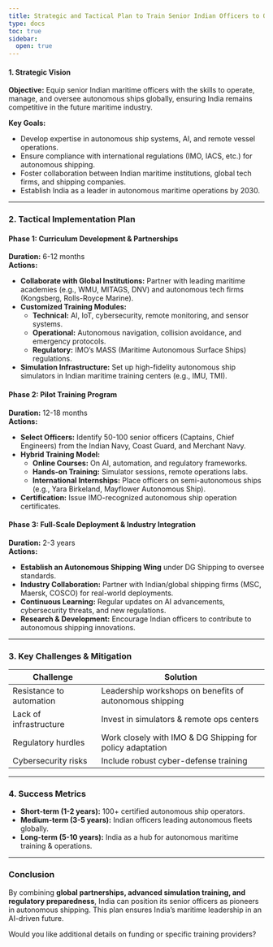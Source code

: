 ```yaml
---
title: Strategic and Tactical Plan to Train Senior Indian Officers to Operate Autonomous Ships Worldwide
type: docs
toc: true
sidebar:
  open: true
---
```



#### **1. Strategic Vision**  
**Objective:** Equip senior Indian maritime officers with the skills to operate, manage, and oversee autonomous ships globally, ensuring India remains competitive in the future maritime industry.  

**Key Goals:**  
- Develop expertise in autonomous ship systems, AI, and remote vessel operations.  
- Ensure compliance with international regulations (IMO, IACS, etc.) for autonomous shipping.  
- Foster collaboration between Indian maritime institutions, global tech firms, and shipping companies.  
- Establish India as a leader in autonomous maritime operations by 2030.  

---  

### **2. Tactical Implementation Plan**  

#### **Phase 1: Curriculum Development & Partnerships**  
**Duration:** 6-12 months  
**Actions:**  
- **Collaborate with Global Institutions:** Partner with leading maritime academies (e.g., WMU, MITAGS, DNV) and autonomous tech firms (Kongsberg, Rolls-Royce Marine).  
- **Customized Training Modules:**  
  - **Technical:** AI, IoT, cybersecurity, remote monitoring, and sensor systems.  
  - **Operational:** Autonomous navigation, collision avoidance, and emergency protocols.  
  - **Regulatory:** IMO’s MASS (Maritime Autonomous Surface Ships) regulations.  
- **Simulation Infrastructure:** Set up high-fidelity autonomous ship simulators in Indian maritime training centers (e.g., IMU, TMI).  

#### **Phase 2: Pilot Training Program**  
**Duration:** 12-18 months  
**Actions:**  
- **Select Officers:** Identify 50-100 senior officers (Captains, Chief Engineers) from the Indian Navy, Coast Guard, and Merchant Navy.  
- **Hybrid Training Model:**  
  - **Online Courses:** On AI, automation, and regulatory frameworks.  
  - **Hands-on Training:** Simulator sessions, remote operations labs.  
  - **International Internships:** Place officers on semi-autonomous ships (e.g., Yara Birkeland, Mayflower Autonomous Ship).  
- **Certification:** Issue IMO-recognized autonomous ship operation certificates.  

#### **Phase 3: Full-Scale Deployment & Industry Integration**  
**Duration:** 2-3 years  
**Actions:**  
- **Establish an Autonomous Shipping Wing** under DG Shipping to oversee standards.  
- **Industry Collaboration:** Partner with Indian/global shipping firms (MSC, Maersk, COSCO) for real-world deployments.  
- **Continuous Learning:** Regular updates on AI advancements, cybersecurity threats, and new regulations.  
- **Research & Development:** Encourage Indian officers to contribute to autonomous shipping innovations.  

---  

### **3. Key Challenges & Mitigation**  
| **Challenge** | **Solution** |  
|--------------|-------------|  
| Resistance to automation | Leadership workshops on benefits of autonomous shipping |  
| Lack of infrastructure | Invest in simulators & remote ops centers |  
| Regulatory hurdles | Work closely with IMO & DG Shipping for policy adaptation |  
| Cybersecurity risks | Include robust cyber-defense training |  

---  

### **4. Success Metrics**  
- **Short-term (1-2 years):** 100+ certified autonomous ship operators.  
- **Medium-term (3-5 years):** Indian officers leading autonomous fleets globally.  
- **Long-term (5-10 years):** India as a hub for autonomous maritime training & operations.  

---  

### **Conclusion**  
By combining **global partnerships, advanced simulation training, and regulatory preparedness**, India can position its senior officers as pioneers in autonomous shipping. This plan ensures India’s maritime leadership in an AI-driven future.  

Would you like additional details on funding or specific training providers?
